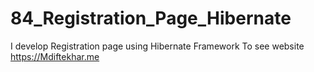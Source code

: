 # 84_Registration_Page_Hibernate
 I  develop Registration page using Hibernate Framework   To see website https://Mdiftekhar.me
